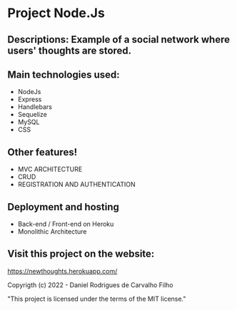 # Project Node.Js

## Descriptions: Example of a social network where users' thoughts are stored.

## Main technologies used:
- NodeJs
- Express 
- Handlebars
- Sequelize
- MySQL
- CSS

## Other features!
- MVC ARCHITECTURE
- CRUD
- REGISTRATION AND AUTHENTICATION

## Deployment and hosting
- Back-end / Front-end on Heroku
- Monolithic Architecture

## Visit this project on the website:
https://newthoughts.herokuapp.com/


Copyrigth (c) 2022 - Daniel Rodrigues de Carvalho Filho

"This project is licensed under the terms of the MIT license."

